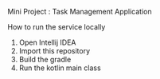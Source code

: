 Mini Project : Task Management Application

How to run the service locally
1. Open Intellij IDEA
2. Import this repository
3. Build the gradle
4. Run the kotlin main class
